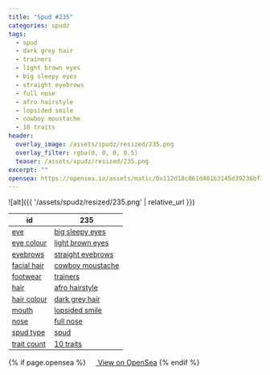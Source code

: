 ```yaml
---
title: "Spud #235"
categories: spudz
tags:
  - spud
  - dark grey hair
  - trainers
  - light brown eyes
  - big sleepy eyes
  - straight eyebrows
  - full nose
  - afro hairstyle
  - lopsided smile
  - cowboy moustache
  - 10 traits
header:
  overlay_image: /assets/spudz/resized/235.png
  overlay_filter: rgba(0, 0, 0, 0.5)
  teaser: /assets/spudz/resized/235.png
excerpt: ""
opensea: https://opensea.io/assets/matic/0x112d18c861d401b3145d39236bf149f01e18beed/235
---
```

![alt]({{ '/assets/spudz/resized/235.png' | relative_url }})

| id | 235 |
|-|-|
| <a href="/traits/eye/#trait-type">eye</a> | <a href="/traits/eye/big-sleepy-eyes/1/#trait">big sleepy eyes</a> |
| <a href="/traits/eye-colour/#trait-type">eye colour</a> | <a href="/traits/eye-colour/light-brown-eyes/1/#trait">light brown eyes</a> |
| <a href="/traits/eyebrows/#trait-type">eyebrows</a> | <a href="/traits/eyebrows/straight-eyebrows/1/#trait">straight eyebrows</a> |
| <a href="/traits/facial-hair/#trait-type">facial hair</a> | <a href="/traits/facial-hair/cowboy-moustache/1/#trait">cowboy moustache</a> |
| <a href="/traits/footwear/#trait-type">footwear</a> | <a href="/traits/footwear/trainers/1/#trait">trainers</a> |
| <a href="/traits/hair/#trait-type">hair</a> | <a href="/traits/hair/afro-hairstyle/1/#trait">afro hairstyle</a> |
| <a href="/traits/hair-colour/#trait-type">hair colour</a> | <a href="/traits/hair-colour/dark-grey-hair/1/#trait">dark grey hair</a> |
| <a href="/traits/mouth/#trait-type">mouth</a> | <a href="/traits/mouth/lopsided-smile/1/#trait">lopsided smile</a> |
| <a href="/traits/nose/#trait-type">nose</a> | <a href="/traits/nose/full-nose/1/#trait">full nose</a> |
| <a href="/traits/spud-type/#trait-type">spud type</a> | <a href="/traits/spud-type/spud/1/#trait">spud</a> |
| <a href="/traits/trait-count/#trait-type">trait count</a> | <a href="/traits/trait-count/10-traits/1/#trait">10 traits</a> |

{% if page.opensea %}
<a href="{{page.opensea}}" class="btn btn--info" onclick="window.open(this.href, '_blank'); return false;"><img src="/assets/images/opensea.svg" width="16px"><span>  View on OpenSea</span></a>
{% endif %}
